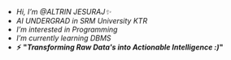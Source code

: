 - _Hi, I’m @ALTRIN JESURAJ✨_
- _AI UNDERGRAD in SRM University KTR_
- _I’m interested in Programming_
- _I’m currently learning DBMS_ 
- **⚡** **"_Transforming Raw Data's into Actionable Intelligence :)_"**

<!---
ALTRIN43/ALTRIN43 is a ✨ special ✨ repository because its `README.md` (this file) appears on your GitHub profile.
You can click the Preview link to take a look at your changes.
--->
